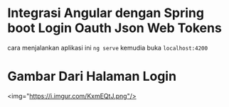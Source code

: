 # Integrasi Angular dengan Spring boot Login Oauth Json Web Tokens
cara menjalankan aplikasi ini `ng serve` 
kemudia buka `localhost:4200`
<br/>
# Gambar Dari Halaman Login
<img="https://i.imgur.com/KxmEQtJ.png"/>
